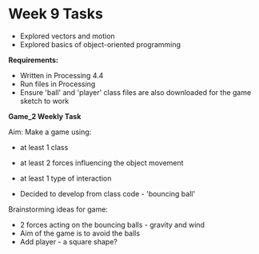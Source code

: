 # Week 9 Tasks
- Explored vectors and motion 
- Explored basics of object-oriented programming


**Requirements:**

- Written in Processing 4.4
- Run files in Processing
- Ensure 'ball' and 'player' class files are also downloaded for 
the game sketch to work

**Game_2 Weekly Task**

Aim: Make a game using:
- at least 1 class
- at least 2 forces influencing the object movement
- at least 1 type of interaction


- Decided to develop from class code - 'bouncing ball'


Brainstorming ideas for game:
- 2 forces acting on the bouncing balls - gravity and wind
- Aim of the game is to avoid the balls
- Add player - a square shape?